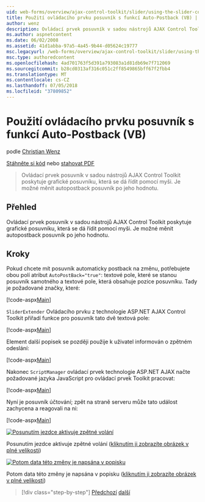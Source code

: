 ```yaml
---
uid: web-forms/overview/ajax-control-toolkit/slider/using-the-slider-control-with-auto-postback-vb
title: Použití ovládacího prvku posuvník s funkcí Auto-Postback (VB) | Dokumentace Microsoftu
author: wenz
description: Ovládací prvek posuvník v sadou nástrojů AJAX Control Toolkit poskytuje grafické posuvníku, která se dá řídit pomocí myši. Je možné provádět automaticky zaúčtovat posuvníku...
ms.author: aspnetcontent
ms.date: 06/02/2008
ms.assetid: 41d1abba-97a5-4a45-9b44-d05624c19777
msc.legacyurl: /web-forms/overview/ajax-control-toolkit/slider/using-the-slider-control-with-auto-postback-vb
msc.type: authoredcontent
ms.openlocfilehash: 4ad701763f5d391a793083a1d81db69e7f712069
ms.sourcegitcommit: b28cd0313af316c051c2ff8549865bff67f2fbb4
ms.translationtype: MT
ms.contentlocale: cs-CZ
ms.lasthandoff: 07/05/2018
ms.locfileid: "37809852"
---
```

<a name="using-the-slider-control-with-auto-postback-vb"></a>Použití ovládacího prvku posuvník s funkcí Auto-Postback (VB)
====================
podle [Christian Wenz](https://github.com/wenz)

[Stáhněte si kód](http://download.microsoft.com/download/9/3/f/93f8daea-bebd-4821-833b-95205389c7d0/Slider1.vb.zip) nebo [stahovat PDF](http://download.microsoft.com/download/b/6/a/b6ae89ee-df69-4c87-9bfb-ad1eb2b23373/slider1VB.pdf)

> Ovládací prvek posuvník v sadou nástrojů AJAX Control Toolkit poskytuje grafické posuvníku, která se dá řídit pomocí myši. Je možné měnit autopostback posuvník po jeho hodnotu.


## <a name="overview"></a>Přehled

Ovládací prvek posuvník v sadou nástrojů AJAX Control Toolkit poskytuje grafické posuvníku, která se dá řídit pomocí myši. Je možné měnit autopostback posuvník po jeho hodnotu.

## <a name="steps"></a>Kroky

Pokud chcete mít posuvník automaticky postback na změnu, potřebujete obou polí atribut `AutoPostBack="true"`: textové pole, které se stanou posuvník samotného a textové pole, která obsahuje pozice posuvníku. Tady je požadované značky, které:

[!code-aspx[Main](using-the-slider-control-with-auto-postback-vb/samples/sample1.aspx)]

`SliderExtender` Ovládacího prvku z technologie ASP.NET AJAX Control Toolkit přiřadí funkce pro posuvník tato dvě textová pole:

[!code-aspx[Main](using-the-slider-control-with-auto-postback-vb/samples/sample2.aspx)]

Element další popisek se později použije k uživatel informován o zpětném odeslání:

[!code-aspx[Main](using-the-slider-control-with-auto-postback-vb/samples/sample3.aspx)]

Nakonec `ScriptManager` ovládací prvek technologie ASP.NET AJAX načte požadované jazyka JavaScript pro ovládací prvek Toolkit pracovat:

[!code-aspx[Main](using-the-slider-control-with-auto-postback-vb/samples/sample4.aspx)]

Nyní je posuvník účtování; zpět na straně serveru může tato událost zachycena a reagovali na ni:

[!code-aspx[Main](using-the-slider-control-with-auto-postback-vb/samples/sample5.aspx)]


[![Posunutím jezdce aktivuje zpětné volání](using-the-slider-control-with-auto-postback-vb/_static/image2.png)](using-the-slider-control-with-auto-postback-vb/_static/image1.png)

Posunutím jezdce aktivuje zpětné volání ([kliknutím ji zobrazíte obrázek v plné velikosti](using-the-slider-control-with-auto-postback-vb/_static/image3.png))


[![Potom data této změny je napsána v popisku](using-the-slider-control-with-auto-postback-vb/_static/image5.png)](using-the-slider-control-with-auto-postback-vb/_static/image4.png)

Potom data této změny je napsána v popisku ([kliknutím ji zobrazíte obrázek v plné velikosti](using-the-slider-control-with-auto-postback-vb/_static/image6.png))

> [!div class="step-by-step"]
> [Předchozí](databinding-the-slider-control-cs.md)
> [další](databinding-the-slider-control-vb.md)
